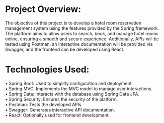 # **Project Overview:**
The objective of this project is to develop a hotel room reservation management system using the features provided by the Spring framework.<br>The platform aims to allow users to search, book, and manage hotel rooms online, ensuring a smooth and secure experience. Additionally, APIs will be tested using Postman, an interactive documentation will be provided via Swagger, and the frontend can be developed using React.

# **Technologies Used:**
•	Spring Boot: Used to simplify configuration and deployment. <br>
•	Spring MVC: Implements the MVC model to manage user interactions.<br>
•	Spring Data: Interacts with the database using Spring Data JPA.<br>
•	Spring Security: Ensures the security of the platform.<br>
•	Postman: Tests the developed APIs.<br>
•	Swagger: Generates interactive API documentation.<br>
•	React: Optionally used for frontend development.<br>
